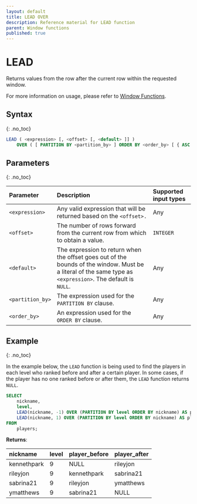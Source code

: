 ```yaml
---
layout: default
title: LEAD OVER
description: Reference material for LEAD function
parent: Window functions
published: true
---
```


# LEAD

Returns values from the row after the current row within the requested window.

For more information on usage, please refer to [Window Functions](./index.md).

## Syntax
{: .no_toc}

```sql
LEAD ( <expression> [, <offset> [, <default> ]] )
    OVER ( [ PARTITION BY <partition_by> ] ORDER BY <order_by> [ { ASC | DESC } ] )
```

## Parameters 
{: .no_toc}

| Parameter | Description                                      | Supported input types | 
| :--------- | :------------------------------------------------ | :------------| 
| `<expression>`     | Any valid expression that will be returned based on the `<offset>.`                                                    | Any |
| `<offset>`  | The number of rows forward from the current row from which to obtain a value.  |	`INTEGER` |
| `<default>` | The expression to return when the offset goes out of the bounds of the window. Must be a literal of the same type as `<expression>`. The default is `NULL`. | Any |
| `<partition_by>`    | The expression used for the `PARTITION BY` clause.                                                                           | Any |
| `<order_by>` | An expression used for the `ORDER BY` clause. | Any |


## Example
{: .no_toc}

In the example below, the `LEAD` function is being used to find the players in each level who ranked before and after a certain player. In some cases, if the player has no one ranked before or after them, the `LEAD` function returns `NULL`.

```sql
SELECT
	nickname,
	level,
	LEAD(nickname, -1) OVER (PARTITION BY level ORDER BY nickname) AS player_before,
	LEAD(nickname, 1) OVER (PARTITION BY level ORDER BY nickname) AS player_after
FROM
	players;
```

**Returns**:

| nickname | level | player_before | player_after |
|:----------|:-------------|:-------------|:--------------|
| kennethpark      |           9 | NULL        | rileyjon     |
| rileyjon   |           9 | kennethpark       | sabrina21         |
| sabrina21       |           9 | rileyjon    | ymatthews         |
| ymatthews      |           9 | sabrina21       | NULL         |
